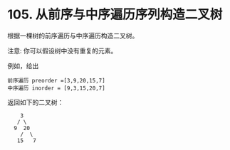 # 105. 从前序与中序遍历序列构造二叉树

根据一棵树的前序遍历与中序遍历构造二叉树。

注意:
你可以假设树中没有重复的元素。

例如，给出
````
前序遍历 preorder =[3,9,20,15,7]
中序遍历 inorder = [9,3,15,20,7]
````
返回如下的二叉树：
````
    3
   / \
  9  20
    /  \
   15   7
````